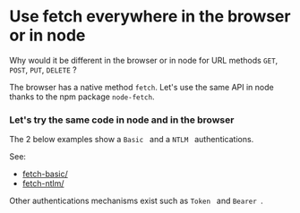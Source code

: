 # Use fetch everywhere in the browser or in node

Why would it be different in the browser or in node for URL methods `GET`, `POST`, `PUT`, `DELETE` ?

The browser has a native method `fetch`.
Let's use the same API in node thanks to the npm package `node-fetch`.

### Let's try the same code in node and in the browser

The 2 below examples show a `Basic ` and a `NTLM ` authentications.

See:
- [fetch-basic/](fetch-basic/README.md)
- [fetch-ntlm/](fetch-ntlm/README.md)

Other authentications mechanisms exist such as `Token ` and `Bearer `.
